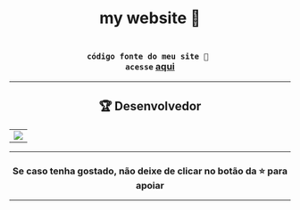 # <p align="center"> my website 🎈</p> 

### <div align="center"><code> código fonte do meu site 🍃 <br>acesse</code> <a href="https://onlygr.tech" alt="GR Site">aqui</a></div>
 

-------------------------------------------------------------------------------------------------------------------------------------------

## <p align="center"> 🏆 Desenvolvedor </p> 

<table align="center">
	<tr>
		<td>
            <a href="https://github.com/onlygr/my/graphs/contributors">
              <img src="https://contrib.rocks/image?repo=onlygr/my" />
            </a>
        </td>
	</tr>
</table>

----------------------------------------------------------

### <p align="center"> Se caso tenha gostado, não deixe de clicar no botão da ⭐ para apoiar </p>

----------------------------------------------------------